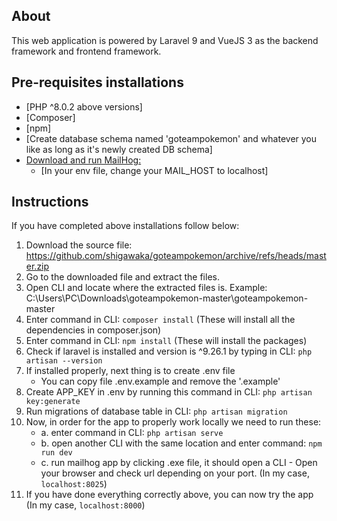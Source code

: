 ## About

This web application is powered by Laravel 9 and VueJS 3 as the backend framework and frontend framework. 

## Pre-requisites installations

- [PHP ^8.0.2 above versions]
- [Composer]
- [npm]
- [Create database schema named 'goteampokemon' and whatever you like as long as it's newly created DB schema]
- [Download and run MailHog: ](https://github.com/mailhog/MailHog/releases)
  - [In your env file, change your MAIL_HOST to localhost]


## Instructions

If you have completed above installations follow below:

1. Download the source file: https://github.com/shigawaka/goteampokemon/archive/refs/heads/master.zip
2. Go to the downloaded file and extract the files.
3. Open CLI and locate where the extracted files is. Example: C:\Users\PC\Downloads\goteampokemon-master\goteampokemon-master
4. Enter command in CLI: ``` composer install ``` (These will install all the dependencies in composer.json)
5. Enter command in CLI: ``` npm install ``` (These will install the packages)
6. Check if laravel is installed and version is ^9.26.1 by typing in CLI: ``` php artisan --version ```
7. If installed properly, next thing is to create .env file
	* You can copy file .env.example and remove the '.example'
8. Create APP_KEY in .env by running this command in CLI:  ``` php artisan key:generate ```
9. Run migrations of database table in CLI: ``` php artisan migration ```
10. Now, in order for the app to properly work locally we need to run these:
	* a. enter command in CLI: ``` php artisan serve ```
	* b. open another CLI with the same location and enter command: ``` npm run dev ```
	* c. run mailhog app by clicking .exe file, it should open a CLI 
	      - Open your browser and check url depending on your port. (In my case, ``` localhost:8025 ```)
11. If you have done everything correctly above, you can now try the app (In my case, ``` localhost:8000 ```)


